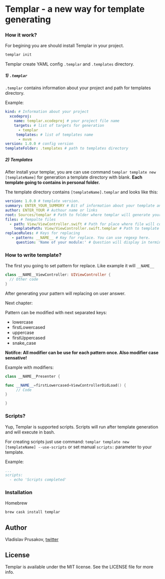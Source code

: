 # Templar - a new way for template generating

### How it work?

For begining you are should install Templar in your project.

```bash
templar init
```
Templar create YAML config `.templar` and `.templates` directory.

##### 1) `.templar`

`.templar` contains information about your project and path for templates directory. 

Example:

```yaml
kind: # Information about your project
  xcodeproj:
    name: templar.xcodeproj # your project file name
    targets: # list of targets for generation
      - templar
     templates: # list of templates name
      - mvvm
version: 1.0.0 # config version 
templateFolder: .templates # path to templates directory
```

##### 2) Templates

After install your templar, you are can use command `templar template new [templateName]` for generation a template directory with blank. 
**Each template going to contains in personal folder.**

The template directory contains `[templateName].templar` and looks like this:

```yaml
version: 1.0.0 # template version. 
summary: ENTER_YOUR_SUMMORY # Bit of information about your template and what it do.
author: ENTER_YOUR # Authour name or links
root: Sources/templar # Path to folder where templar will generate your templates.
files: # Tempalte files
  - path: View/ViewController.swift # Path for place where file will contains after process
    templatePath: View/ViewController.swift.templar # Path to template
replaceRules: # Keys for replacing
   - pattern: __NAME__ # Key for replace. You can use regexp here.
     question: 'Name of your module:' # Question will display in terminal and answer will use for replace pattern
```

### How to write template?

The first you going to set pattern for replace. Like example it will `__NAME__`

```swift
class __NAME__ViewController: UIViewController {
  // Other code
}
```

After generating your pattern will replacing on user answer.

Next chapter: 

Pattern can be modified with next separated keys:

* lowercase
* firstLowercased
* uppercase
* firstUppercased
* snake_case

**Notifce: All modifier can be use for each pattern once. Also modifier case sensative!**

Example with modifiers:

```swift
class __NAME__Presenter {

func __NAME__=firstLowercased=ViewControllerDidLoad() {
     // Code
}

}
```

### Scripts?

Yup, Templar is supported scripts. Scripts will run after template generation and will execute in bash.

For creating scripts just use command: `templar template new [templateName] --use-scripts` or set manual `scripts:` parameter to your template.

Example:

```yaml
...
scripts:
  - echo 'Scripts completed' 
```

### Installation

Homebrew

```bash
brew cask install templar
```

## Author

Vladislav Prusakov, [twitter](twitter.com/mashiply)

## License

Templar is available under the MIT license. See the LICENSE file for more info.
